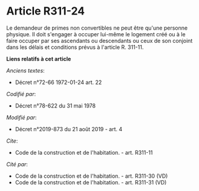 # Article R311-24

Le demandeur de primes non convertibles ne peut être qu'une personne physique. Il doit s'engager à occuper lui-même le
logement créé ou à le faire occuper par ses ascendants ou descendants ou ceux de son conjoint dans les délais et conditions
prévus à l'article R. 311-11.

**Liens relatifs à cet article**

_Anciens textes_:

  - Décret n°72-66 1972-01-24 art. 22

_Codifié par_:

  - Décret n°78-622 du 31 mai 1978

_Modifié par_:

  - Décret n°2019-873 du 21 août 2019 - art. 4

_Cite_:

  - Code de la construction et de l'habitation. - art. R311-11

_Cité par_:

  - Code de la construction et de l'habitation. - art. R311-30 (VD)
  - Code de la construction et de l'habitation. - art. R311-31 (VD)
